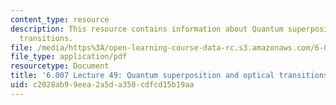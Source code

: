 ```yaml
---
content_type: resource
description: This resource contains information about Quantum superposition and optical
  transitions.
file: /media/https%3A/open-learning-course-data-rc.s3.amazonaws.com/6-007-electromagnetic-energy-from-motors-to-lasers-spring-2011/c2028ab99eea2a5da350cdfcd15b19aa_MIT6_007S11_lec49.pdf
file_type: application/pdf
resourcetype: Document
title: '6.007 Lecture 49: Quantum superposition and optical transitions'
uid: c2028ab9-9eea-2a5d-a350-cdfcd15b19aa
---
```

